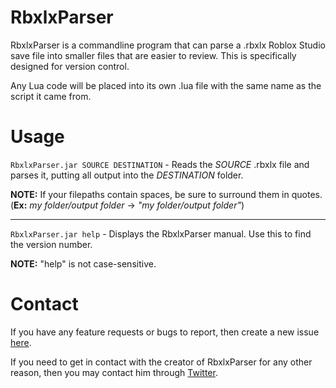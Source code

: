 # RbxlxParser
RbxlxParser is a commandline program that can parse a .rbxlx Roblox Studio save file into smaller files that are easier to review. This is specifically designed for version control.

Any Lua code will be placed into its own .lua file with the same name as the script it came from.

# Usage
`RbxlxParser.jar SOURCE DESTINATION` - Reads the _SOURCE_ .rbxlx file and parses it, putting all output into the _DESTINATION_ folder.

**NOTE:** If your filepaths contain spaces, be sure to surround them in quotes. (**Ex:** _my folder/output folder_ -> _"my folder/output folder"_)

----

`RbxlxParser.jar help` - Displays the RbxlxParser manual. Use this to find the version number.

**NOTE:** "help" is not case-sensitive.

# Contact
If you have any feature requests or bugs to report, then create a new issue [here](https://github.com/BeachedSiren22/RbxlxParser/issues/new/choose).

If you need to get in contact with the creator of RbxlxParser for any other reason, then you may contact him through [Twitter](https://twitter.com/Warven22).
